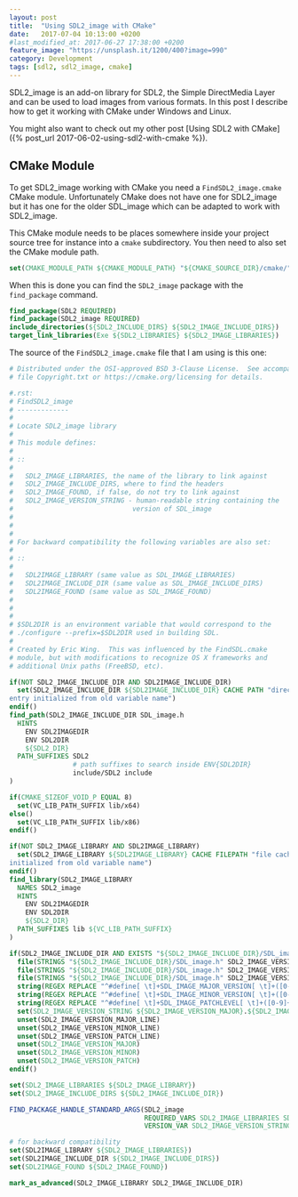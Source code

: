 ```yaml
---
layout: post
title:  "Using SDL2_image with CMake"
date:   2017-07-04 10:13:00 +0200
#last_modified_at: 2017-06-27 17:38:00 +0200
feature_image: "https://unsplash.it/1200/400?image=990"
category: Development
tags: [sdl2, sdl2_image, cmake]
---
```


SDL2_image is an add-on library for SDL2, the Simple DirectMedia Layer and can
be used to load images from various formats. In this post I describe how to get
it working with CMake under Windows and Linux.

<!-- more -->

You might also want to check out my other post [Using SDL2 with CMake]({%
post_url 2017-06-02-using-sdl2-with-cmake %}).

## CMake Module

To get SDL2_image working with CMake you need a `FindSDL2_image.cmake` CMake
module. Unfortunately CMake does not have one for SDL2_image but it has one for
the older SDL_image which can be adapted to work with SDL2_image.

This CMake module needs to be places somewhere inside your project source tree
for instance into a `cmake` subdirectory. You then need to also set the CMake
module path.

```cmake
set(CMAKE_MODULE_PATH ${CMAKE_MODULE_PATH} "${CMAKE_SOURCE_DIR}/cmake/")
```

When this is done you can find the `SDL2_image` package with the `find_package`
command.

```cmake
find_package(SDL2 REQUIRED)
find_package(SDL2_image REQUIRED)
include_directories(${SDL2_INCLUDE_DIRS} ${SDL2_IMAGE_INCLUDE_DIRS})
target_link_libraries(Exe ${SDL2_LIBRARIES} ${SDL2_IMAGE_LIBRARIES})
```

The source of the `FindSDL2_image.cmake` file that I am using is this one:

```cmake
# Distributed under the OSI-approved BSD 3-Clause License.  See accompanying
# file Copyright.txt or https://cmake.org/licensing for details.

#.rst:
# FindSDL2_image
# -------------
#
# Locate SDL2_image library
#
# This module defines:
#
# ::
#
#   SDL2_IMAGE_LIBRARIES, the name of the library to link against
#   SDL2_IMAGE_INCLUDE_DIRS, where to find the headers
#   SDL2_IMAGE_FOUND, if false, do not try to link against
#   SDL2_IMAGE_VERSION_STRING - human-readable string containing the
#                              version of SDL_image
#
#
#
# For backward compatibility the following variables are also set:
#
# ::
#
#   SDL2IMAGE_LIBRARY (same value as SDL_IMAGE_LIBRARIES)
#   SDL2IMAGE_INCLUDE_DIR (same value as SDL_IMAGE_INCLUDE_DIRS)
#   SDL2IMAGE_FOUND (same value as SDL_IMAGE_FOUND)
#
#
#
# $SDL2DIR is an environment variable that would correspond to the
# ./configure --prefix=$SDL2DIR used in building SDL.
#
# Created by Eric Wing.  This was influenced by the FindSDL.cmake
# module, but with modifications to recognize OS X frameworks and
# additional Unix paths (FreeBSD, etc).

if(NOT SDL2_IMAGE_INCLUDE_DIR AND SDL2IMAGE_INCLUDE_DIR)
  set(SDL2_IMAGE_INCLUDE_DIR ${SDL2IMAGE_INCLUDE_DIR} CACHE PATH "directory cache
entry initialized from old variable name")
endif()
find_path(SDL2_IMAGE_INCLUDE_DIR SDL_image.h
  HINTS
    ENV SDL2IMAGEDIR
    ENV SDL2DIR
    ${SDL2_DIR}
  PATH_SUFFIXES SDL2
                # path suffixes to search inside ENV{SDL2DIR}
                include/SDL2 include
)

if(CMAKE_SIZEOF_VOID_P EQUAL 8)
  set(VC_LIB_PATH_SUFFIX lib/x64)
else()
  set(VC_LIB_PATH_SUFFIX lib/x86)
endif()

if(NOT SDL2_IMAGE_LIBRARY AND SDL2IMAGE_LIBRARY)
  set(SDL2_IMAGE_LIBRARY ${SDL2IMAGE_LIBRARY} CACHE FILEPATH "file cache entry
initialized from old variable name")
endif()
find_library(SDL2_IMAGE_LIBRARY
  NAMES SDL2_image
  HINTS
    ENV SDL2IMAGEDIR
    ENV SDL2DIR
    ${SDL2_DIR}
  PATH_SUFFIXES lib ${VC_LIB_PATH_SUFFIX}
)

if(SDL2_IMAGE_INCLUDE_DIR AND EXISTS "${SDL2_IMAGE_INCLUDE_DIR}/SDL_image.h")
  file(STRINGS "${SDL2_IMAGE_INCLUDE_DIR}/SDL_image.h" SDL2_IMAGE_VERSION_MAJOR_LINE REGEX "^#define[ \t]+SDL_IMAGE_MAJOR_VERSION[ \t]+[0-9]+$")
  file(STRINGS "${SDL2_IMAGE_INCLUDE_DIR}/SDL_image.h" SDL2_IMAGE_VERSION_MINOR_LINE REGEX "^#define[ \t]+SDL_IMAGE_MINOR_VERSION[ \t]+[0-9]+$")
  file(STRINGS "${SDL2_IMAGE_INCLUDE_DIR}/SDL_image.h" SDL2_IMAGE_VERSION_PATCH_LINE REGEX "^#define[ \t]+SDL_IMAGE_PATCHLEVEL[ \t]+[0-9]+$")
  string(REGEX REPLACE "^#define[ \t]+SDL_IMAGE_MAJOR_VERSION[ \t]+([0-9]+)$" "\\1" SDL2_IMAGE_VERSION_MAJOR "${SDL_IMAGE_VERSION_MAJOR_LINE}")
  string(REGEX REPLACE "^#define[ \t]+SDL_IMAGE_MINOR_VERSION[ \t]+([0-9]+)$" "\\1" SDL2_IMAGE_VERSION_MINOR "${SDL_IMAGE_VERSION_MINOR_LINE}")
  string(REGEX REPLACE "^#define[ \t]+SDL_IMAGE_PATCHLEVEL[ \t]+([0-9]+)$" "\\1" SDL2_IMAGE_VERSION_PATCH "${SDL_IMAGE_VERSION_PATCH_LINE}")
  set(SDL2_IMAGE_VERSION_STRING ${SDL2_IMAGE_VERSION_MAJOR}.${SDL2_IMAGE_VERSION_MINOR}.${SDL2_IMAGE_VERSION_PATCH})
  unset(SDL2_IMAGE_VERSION_MAJOR_LINE)
  unset(SDL2_IMAGE_VERSION_MINOR_LINE)
  unset(SDL2_IMAGE_VERSION_PATCH_LINE)
  unset(SDL2_IMAGE_VERSION_MAJOR)
  unset(SDL2_IMAGE_VERSION_MINOR)
  unset(SDL2_IMAGE_VERSION_PATCH)
endif()

set(SDL2_IMAGE_LIBRARIES ${SDL2_IMAGE_LIBRARY})
set(SDL2_IMAGE_INCLUDE_DIRS ${SDL2_IMAGE_INCLUDE_DIR})

FIND_PACKAGE_HANDLE_STANDARD_ARGS(SDL2_image
                                  REQUIRED_VARS SDL2_IMAGE_LIBRARIES SDL2_IMAGE_INCLUDE_DIRS
                                  VERSION_VAR SDL2_IMAGE_VERSION_STRING)

# for backward compatibility
set(SDL2IMAGE_LIBRARY ${SDL2_IMAGE_LIBRARIES})
set(SDL2IMAGE_INCLUDE_DIR ${SDL2_IMAGE_INCLUDE_DIRS})
set(SDL2IMAGE_FOUND ${SDL2_IMAGE_FOUND})

mark_as_advanced(SDL2_IMAGE_LIBRARY SDL2_IMAGE_INCLUDE_DIR)
```

